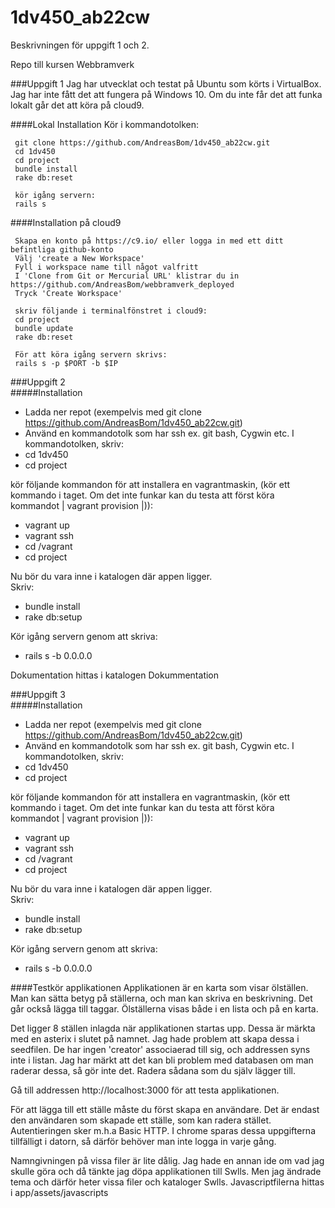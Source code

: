 # 1dv450_ab22cw
Beskrivningen för uppgift 1 och 2.  

Repo till kursen Webbramverk    

###Uppgift 1
Jag har utvecklat och testat på Ubuntu som körts i VirtualBox. Jag har inte fått det att fungera på Windows 10. Om du inte får det att funka lokalt går det att köra på cloud9.


####Lokal Installation
Kör i kommandotolken:   

     git clone https://github.com/AndreasBom/1dv450_ab22cw.git
     cd 1dv450
     cd project
     bundle install
     rake db:reset
     
     kör igång servern:   
     rails s   
     

####Installation på cloud9    

     Skapa en konto på https://c9.io/ eller logga in med ett ditt befintliga github-konto
     Välj 'create a New Workspace'
     Fyll i workspace name till något valfritt
     I 'Clone from Git or Mercurial URL' klistrar du in https://github.com/AndreasBom/webbramverk_deployed
     Tryck 'Create Workspace'
     
     skriv följande i terminalfönstret i cloud9:
     cd project
     bundle update
     rake db:reset
     
     För att köra igång servern skrivs:
     rails s -p $PORT -b $IP
     
     
###Uppgift 2   
#####Installation
* Ladda ner repot (exempelvis med git clone https://github.com/AndreasBom/1dv450_ab22cw.git)    
* Använd en kommandotolk som har ssh ex. git bash, Cygwin etc.
I kommandotolken, skriv:   
* cd 1dv450   
* cd project    
    
kör följande kommandon för att installera en vagrantmaskin, (kör ett kommando i taget. Om det inte funkar kan du testa att först köra kommandot | vagrant provision |)):
* vagrant up
* vagrant ssh 
* cd /vagrant
* cd project   
   
Nu bör du vara inne i katalogen där appen ligger.    
Skriv:    
* bundle install    
* rake db:setup
   
Kör igång servern genom att skriva:    
* rails s -b 0.0.0.0     
    
Dokumentation hittas i katalogen Dokummentation
    
    
     
###Uppgift 3   
#####Installation
* Ladda ner repot (exempelvis med git clone https://github.com/AndreasBom/1dv450_ab22cw.git)    
* Använd en kommandotolk som har ssh ex. git bash, Cygwin etc.
I kommandotolken, skriv:   
* cd 1dv450   
* cd project    
    
kör följande kommandon för att installera en vagrantmaskin, (kör ett kommando i taget. Om det inte funkar kan du testa att först köra kommandot | vagrant provision |)):
* vagrant up
* vagrant ssh 
* cd /vagrant
* cd project   
   
Nu bör du vara inne i katalogen där appen ligger.    
Skriv:    
* bundle install    
* rake db:setup
   
Kör igång servern genom att skriva:    
* rails s -b 0.0.0.0     
    
    
    
####Testkör applikationen
Applikationen är en karta som visar ölställen. Man kan sätta betyg på ställerna, och man kan skriva en beskrivning. Det går också lägga till taggar. Ölställerna visas både i en lista och på en karta.    

     
Det ligger 8 ställen inlagda när applikationen startas upp. Dessa är märkta med en asterix i slutet på namnet. Jag hade problem att skapa dessa i seedfilen. De har ingen 'creator' associaerad till sig, och addressen syns inte i listan. Jag har märkt att det kan bli problem med databasen om man raderar dessa, så gör inte det. Radera sådana som du själv lägger till.    
     
Gå till addressen http://localhost:3000  för att testa applikationen.    

För att lägga till ett ställe måste du först skapa en användare. Det är endast den användaren som skapade ett ställe, som kan radera stället. Autentieringen sker m.h.a Basic HTTP. I chrome sparas dessa uppgifterna tillfälligt i datorn, så därför behöver man inte logga in varje gång.    
     
     
Namngivningen på vissa filer är lite dålig. Jag hade en annan ide om vad jag skulle göra och då tänkte jag döpa applikationen till Swlls. Men jag ändrade tema och därför heter vissa filer och kataloger Swlls. Javascriptfilerna hittas i app/assets/javascripts
      
      
    



     
     
     
     



    
